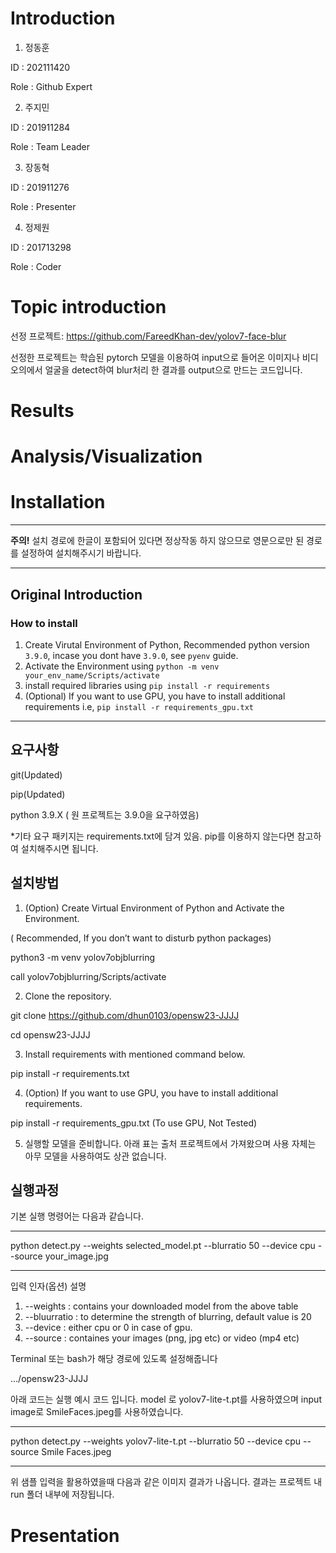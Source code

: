# Introduction

1. 정동훈

ID : 202111420

Role : Github Expert


2. 주지민

ID : 201911284

Role : Team Leader


3. 장동혁

ID : 201911276

Role : Presenter


4. 정제원

ID : 201713298

Role : Coder


# Topic introduction

선정 프로젝트:
https://github.com/FareedKhan-dev/yolov7-face-blur

선정한 프로젝트는 학습된 pytorch 모델을 이용하여 input으로 들어온 이미지나 비디오의에서 얼굴을 detect하여 blur처리 한 결과를 output으로 만드는 코드입니다.


# Results


# Analysis/Visualization


# Installation
---

**주의!** 
 설치 경로에 한글이 포함되어 있다면 정상작동 하지 않으므로 영문으로만 된 경로를 설정하여 설치해주시기 바랍니다.

---
Original Introduction
---
### How to install
1. Create Virutal Environment of Python, Recommended python version `3.9.0`, incase you dont have `3.9.0`, see `pyenv` guide.
2. Activate the Environment using `python -m venv your_env_name/Scripts/activate`
3. install required libraries using `pip install -r requirements`
4. (Optional) If you want to use GPU, you have to install additional requirements i.e, `pip install -r requirements_gpu.txt` 

---

요구사항
---
git(Updated)

pip(Updated)

python 3.9.X ( 원 프로젝트는 3.9.0을 요구하였음)

\*기타 요구 패키지는 requirements.txt에 담겨 있음. pip를 이용하지 않는다면 참고하여 설치해주시면 됩니다.


## 설치방법

1. (Option) Create Virtual Environment of Python and Activate the Environment.

( Recommended, If you don’t want to disturb python packages)

python3 -m venv yolov7objblurring

call yolov7objblurring/Scripts/activate

2. Clone the repository.

git clone https://github.com/dhun0103/opensw23-JJJJ

cd opensw23-JJJJ

3. Install requirements with mentioned command below.

pip install -r requirements.txt

4. (Option) If you want to use GPU, you have to install additional requirements.

pip install -r requirements_gpu.txt (To use GPU, Not Tested)

5. 실행할 모델을 준비합니다. 아래 표는 출처 프로젝트에서 가져왔으며 사용 자체는 아무 모델을 사용하여도 상관 없습니다.

## 실행과정

기본 실행 명령어는 다음과 같습니다.

-----

python detect.py --weights selected_model.pt --blurratio 50 --device cpu --source your_image.jpg

-----

입력 인자(옵션) 설명
1. --weights : contains your downloaded model from the above table
2. --bluurratio : to determine the strength of blurring, default value is 20
3. --device : either cpu or 0 in case of gpu.
4. --source : containes your images (png, jpg etc) or video (mp4 etc)

Terminal 또는 bash가 해당 경로에 있도록 설정해줍니다

…/opensw23-JJJJ

아래 코드는 실행 예시 코드 입니다. model 로 yolov7-lite-t.pt를 사용하였으며 input image로 SmileFaces.jpeg를 사용하였습니다.

-----

python detect.py --weights yolov7-lite-t.pt --blurratio 50 --device cpu --source Smile
Faces.jpeg

-----

위 샘플 입력을 활용하였을때 다음과 같은 이미지 결과가 나옵니다. 결과는 프로젝트 내 run 폴더 내부에 저장됩니다.


# Presentation
